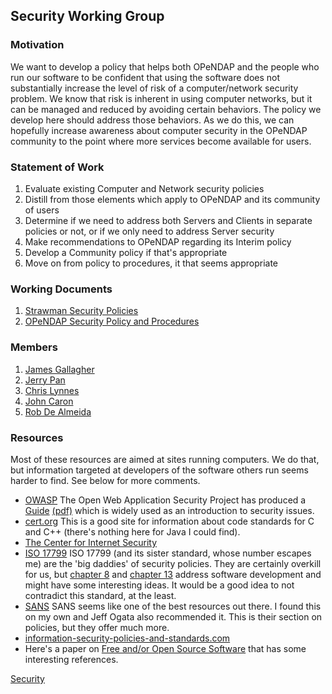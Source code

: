 ## Security Working Group

### Motivation

We want to develop a policy that helps both OPeNDAP and the people who
run our software to be confident that using the software does not
substantially increase the level of risk of a computer/network security
problem. We know that risk is inherent in using computer networks, but
it can be managed and reduced by avoiding certain behaviors. The policy
we develop here should address those behaviors. As we do this, we can
hopefully increase awareness about computer security in the OPeNDAP
community to the point where more services become available for users.

### Statement of Work

1.  Evaluate existing Computer and Network security policies
2.  Distill from those elements which apply to OPeNDAP and its community
    of users
3.  Determine if we need to address both Servers and Clients in separate
    policies or not, or if we only need to address Server security
4.  Make recommendations to OPeNDAP regarding its Interim policy
5.  Develop a Community policy if that's appropriate
6.  Move on from policy to procedures, it that seems appropriate

### Working Documents

1.  [Strawman Security Policies](Strawman_Security_Policies "wikilink")
2.  [OPeNDAP Security Policy and
    Procedures](http://scm.opendap.org/trac/wiki/NetworkServerSecurity)

### Members

1.  [James Gallagher](mailto:jgallagher@opendap.org)
2.  [Jerry Pan](mailto:pany@ornl.gov)
3.  [Chris Lynnes](mailto:Christopher.S.Lynnes@nasa.gov)
4.  [John Caron](mailto:caron@unidata.ucar.edu)
5.  [Rob De Almeida](mailto:rob@pydap.org)

### Resources

Most of these resources are aimed at sites running computers. We do
that, but information targeted at developers of the software others run
seems harder to find. See below for more comments.

- [OWASP](http://www.owasp.org/index.php/Main_Page) The Open Web
  Application Security Project has produced a
  [Guide](http://www.owasp.org/index.php/OWASP_Guide_Project)
  [(pdf)](http://prdownloads.sourceforge.net/owasp/OWASPGuide2.0.1.pdf?download)
  which is widely used as an introduction to security issues.
- [cert.org](http://www.cert.org/) This is a good site for information
  about code standards for C and C++ (there's nothing here for Java I
  could find).
- [The Center for Internet Security](http://www.cisecurity.org/)
- [ISO 17799](http://17799.denialinfo.com/whatisiso17799.htm) ISO 17799
  (and its sister standard, whose number escapes me) are the 'big
  daddies' of security policies. They are certainly overkill for us, but
  [chapter 8](http://17799.denialinfo.com/chapter8.htm) and [chapter
  13](http://17799.denialinfo.com/chapter13.htm) address software
  development and might have some interesting ideas. It would be a good
  idea to not contradict this standard, at the least.
- [SANS](http://www.sans.org/resources/policies/) SANS seems like one of
  the best resources out there. I found this on my own and Jeff Ogata
  also recommended it. This is their section on policies, but they offer
  much more.
- [information-security-policies-and-standards.com](http://www.information-security-policies-and-standards.com/)
- Here's a paper on [Free and/or Open Source
  Software](http://www.dwheeler.com/oss_fs_why.html) that has some
  interesting references.

[Security](Category:Working_Groups "wikilink")